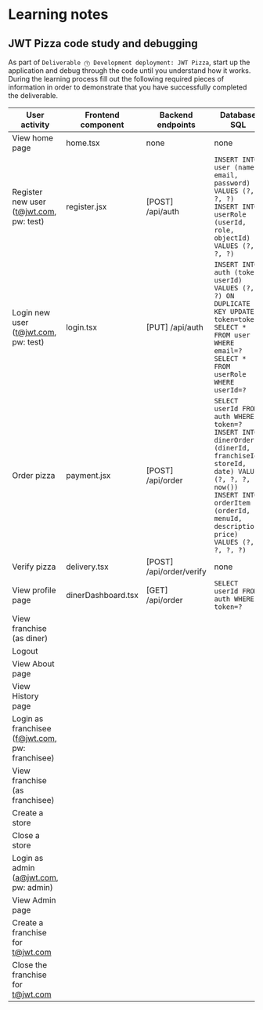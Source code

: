 # Learning notes

## JWT Pizza code study and debugging

As part of `Deliverable ⓵ Development deployment: JWT Pizza`, start up the application and debug through the code until you understand how it works. During the learning process fill out the following required pieces of information in order to demonstrate that you have successfully completed the deliverable.

| User activity                                       | Frontend component | Backend endpoints | Database SQL |
| --------------------------------------------------- | ------------------ | ----------------- | ------------ |
| View home page                                      |     home.tsx         |       none        |    none      |
| Register new user<br/>(t@jwt.com, pw: test)         |  register.jsx        |[POST] /api/auth  | `INSERT INTO user (name, email, password) VALUES (?, ?, ?)`<br/>`INSERT INTO userRole (userId, role, objectId) VALUES (?, ?, ?)` |
| Login new user<br/>(t@jwt.com, pw: test)            |     login.tsx        | [PUT] /api/auth   | `INSERT INTO auth (token, userId) VALUES (?, ?) ON DUPLICATE KEY UPDATE token=token`<br/>`SELECT * FROM user WHERE email=?`<br/>`SELECT * FROM userRole WHERE userId=?` |
| Order pizza                                         |   payment.jsx        | [POST] /api/order | `SELECT userId FROM auth WHERE token=?`<br/>`INSERT INTO dinerOrder (dinerId, franchiseId, storeId, date) VALUES (?, ?, ?, now())`<br/>`INSERT INTO orderItem (orderId, menuId, description, price) VALUES (?, ?, ?, ?)` |
| Verify pizza                                        | delivery.tsx	    | [POST] /api/order/verify |none         |
| View profile page                                   |dinerDashboard.tsx    | [GET] /api/order  | `SELECT userId FROM auth WHERE token=?` |
| View franchise<br/>(as diner)                       |                    |                   |              |
| Logout                                              |                    |                   |              |
| View About page                                     |                    |                   |              |
| View History page                                   |                    |                   |              |
| Login as franchisee<br/>(f@jwt.com, pw: franchisee) |                    |                   |              |
| View franchise<br/>(as franchisee)                  |                    |                   |              |
| Create a store                                      |                    |                   |              |
| Close a store                                       |                    |                   |              |
| Login as admin<br/>(a@jwt.com, pw: admin)           |                    |                   |              |
| View Admin page                                     |                    |                   |              |
| Create a franchise for t@jwt.com                    |                    |                   |              |
| Close the franchise for t@jwt.com                   |                    |                   |              |
